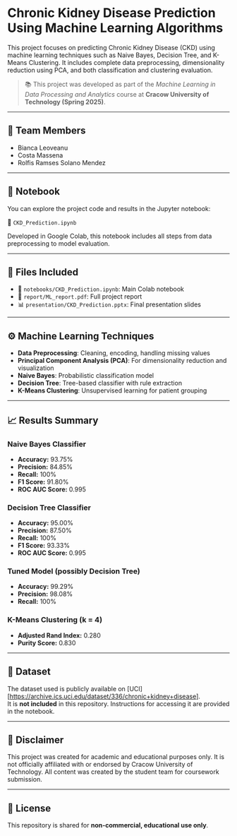 # Chronic Kidney Disease Prediction Using Machine Learning Algorithms

This project focuses on predicting Chronic Kidney Disease (CKD) using machine learning techniques such as Naive Bayes, Decision Tree, and K-Means Clustering. It includes complete data preprocessing, dimensionality reduction using PCA, and both classification and clustering evaluation.

> 📚 This project was developed as part of the *Machine Learning in Data Processing and Analytics* course at **Cracow University of Technology (Spring 2025)**.

---

## 👥 Team Members

- Bianca Leoveanu  
- Costa Massena  
- Rolfis Ramses Solano Mendez

---

## 📓 Notebook

You can explore the project code and results in the Jupyter notebook:

📁 `CKD_Prediction.ipynb`

Developed in Google Colab, this notebook includes all steps from data preprocessing to model evaluation.

---

## 📄 Files Included

- 📓 `notebooks/CKD_Prediction.ipynb`: Main Colab notebook
- 📝 `report/ML_report.pdf`: Full project report
- 📊 `presentation/CKD_Prediction.pptx`: Final presentation slides

---

## ⚙️ Machine Learning Techniques

- **Data Preprocessing**: Cleaning, encoding, handling missing values
- **Principal Component Analysis (PCA)**: For dimensionality reduction and visualization
- **Naive Bayes**: Probabilistic classification model
- **Decision Tree**: Tree-based classifier with rule extraction
- **K-Means Clustering**: Unsupervised learning for patient grouping

---

## 📈 Results Summary

### Naive Bayes Classifier
- **Accuracy:** 93.75%
- **Precision:** 84.85%
- **Recall:** 100%
- **F1 Score:** 91.80%
- **ROC AUC Score:** 0.995

### Decision Tree Classifier
- **Accuracy:** 95.00%
- **Precision:** 87.50%
- **Recall:** 100%
- **F1 Score:** 93.33%
- **ROC AUC Score:** 0.995

### Tuned Model (possibly Decision Tree)
- **Accuracy:** 99.29%
- **Precision:** 98.08%
- **Recall:** 100%

### K-Means Clustering (k = 4)
- **Adjusted Rand Index:** 0.280  
- **Purity Score:** 0.830  

---

## 📁 Dataset

The dataset used is publicly available on [UCI][https://archive.ics.uci.edu/dataset/336/chronic+kidney+disease].  
It is **not included** in this repository. Instructions for accessing it are provided in the notebook.

---

## 📝 Disclaimer

This project was created for academic and educational purposes only. It is not officially affiliated with or endorsed by Cracow University of Technology. All content was created by the student team for coursework submission.

---

## 🔗 License

This repository is shared for **non-commercial, educational use only**.
